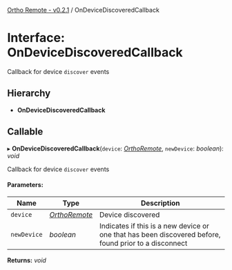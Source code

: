 [Ortho Remote - v0.2.1](../README.md) / OnDeviceDiscoveredCallback

# Interface: OnDeviceDiscoveredCallback

Callback for device `discover` events

## Hierarchy

* **OnDeviceDiscoveredCallback**

## Callable

▸ **OnDeviceDiscoveredCallback**(`device`: [*OrthoRemote*](../classes/orthoremote.md), `newDevice`: *boolean*): *void*

Callback for device `discover` events

#### Parameters:

Name | Type | Description |
------ | ------ | ------ |
`device` | [*OrthoRemote*](../classes/orthoremote.md) | Device discovered   |
`newDevice` | *boolean* | Indicates if this is a new device or one that has been discovered before, found prior to a disconnect    |

**Returns:** *void*
